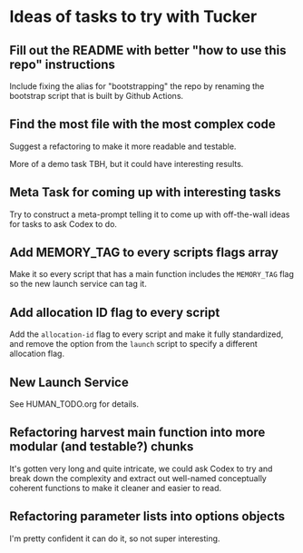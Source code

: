 # Ideas of tasks to try with Tucker

## Fill out the README with better "how to use this repo" instructions

Include fixing the alias for "bootstrapping" the repo by renaming the
bootstrap script that is built by Github Actions.

## Find the most file with the most complex code

Suggest a refactoring to make it more readable and testable.

More of a demo task TBH, but it could have interesting results.

## Meta Task for coming up with interesting tasks

Try to construct a meta-prompt telling it to come up with off-the-wall
ideas for tasks to ask Codex to do.

## Add MEMORY_TAG to every scripts flags array

Make it so every script that has a main function includes the
`MEMORY_TAG` flag so the new launch service can tag it.

## Add allocation ID flag to every script

Add the `allocation-id` flag to every script and make it fully
standardized, and remove the option from the `launch` script to
specify a different allocation flag.

## New Launch Service

See HUMAN_TODO.org for details.

## Refactoring harvest main function into more modular (and testable?) chunks

It's gotten very long and quite intricate, we could ask Codex to try
and break down the complexity and extract out well-named conceptually
coherent functions to make it cleaner and easier to read.

## Refactoring parameter lists into options objects

I'm pretty confident it can do it, so not super interesting.
